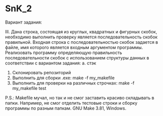 # SnK_2

Вариант задания:

III. Дана строка, состоящая из круглых, квадратных и фигурных скобок,
необходимо выполнить проверку является последовательность скобок правильной.
Входная строка с последовательностью скобок задается в файле, имя которого
является входным аргументом программы. Реализовать программу определяющую
правильность последовательности скобок с использованием структуры данных
в соответствии с вариантом задания:
а. стэк

1. Склонировать репозиторий
2. Выполнить для сборки .exe: make -f my_makefile
3. Выполнить для проверки на различных строчках: make -f my_makefile test

P.S.: 
Makefile мучал, но так и не смог заставить красиво складывать в папки. 
Например, не смог отделить тестовые строки  и сборку программы по  разным папкам.
GNU Make 3.81, Windows.
